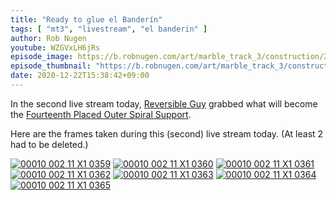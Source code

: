 ```yaml
---
title: "Ready to glue el Banderín"
tags: [ "mt3", "livestream", "el banderin" ]
author: Rob Nugen
youtube: WZGVxLH6jRs
episode_image: https://b.robnugen.com/art/marble_track_3/construction/2020/2020_dec_22_ready_to_glue_el_banderin.jpg
episode_thumbnail: "https://b.robnugen.com/art/marble_track_3/construction/2020/thumbs/2020_dec_22_ready_to_glue_el_banderin.jpg"
date: 2020-12-22T15:38:42+09:00
---
```


In the second live stream today, [Reversible Guy](/workers/reversible/) grabbed what will become the
[Fourteenth Placed Outer Spiral Support](/parts/fourteenth-placed-outer-spiral-support/).

Here are the frames taken during this (second) live stream today.  (At least 2 had to be deleted.)

[![00010 002 11 X1 0359](//b.robnugen.com/art/marble_track_3/frames/2020/thumbs/00010_002_11_X1_0359.jpg)](//b.robnugen.com/art/marble_track_3/frames/2020/00010_002_11_X1_0359.jpg)
[![00010 002 11 X1 0360](//b.robnugen.com/art/marble_track_3/frames/2020/thumbs/00010_002_11_X1_0360.jpg)](//b.robnugen.com/art/marble_track_3/frames/2020/00010_002_11_X1_0360.jpg)
[![00010 002 11 X1 0361](//b.robnugen.com/art/marble_track_3/frames/2020/thumbs/00010_002_11_X1_0361.jpg)](//b.robnugen.com/art/marble_track_3/frames/2020/00010_002_11_X1_0361.jpg)
[![00010 002 11 X1 0362](//b.robnugen.com/art/marble_track_3/frames/2020/thumbs/00010_002_11_X1_0362.jpg)](//b.robnugen.com/art/marble_track_3/frames/2020/00010_002_11_X1_0362.jpg)
[![00010 002 11 X1 0363](//b.robnugen.com/art/marble_track_3/frames/2020/thumbs/00010_002_11_X1_0363.jpg)](//b.robnugen.com/art/marble_track_3/frames/2020/00010_002_11_X1_0363.jpg)
[![00010 002 11 X1 0364](//b.robnugen.com/art/marble_track_3/frames/2020/thumbs/00010_002_11_X1_0364.jpg)](//b.robnugen.com/art/marble_track_3/frames/2020/00010_002_11_X1_0364.jpg)
[![00010 002 11 X1 0365](//b.robnugen.com/art/marble_track_3/frames/2020/thumbs/00010_002_11_X1_0365.jpg)](//b.robnugen.com/art/marble_track_3/frames/2020/00010_002_11_X1_0365.jpg)
